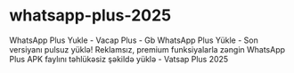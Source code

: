 # whatsapp-plus-2025
WhatsApp Plus Yukle - Vacap Plus - Gb WhatsApp Plus Yükle - Son versiyanı pulsuz yüklə! Reklamsız, premium funksiyalarla zəngin WhatsApp Plus APK faylını təhlükəsiz şəkildə yüklə - Vatsap Plus 2025
